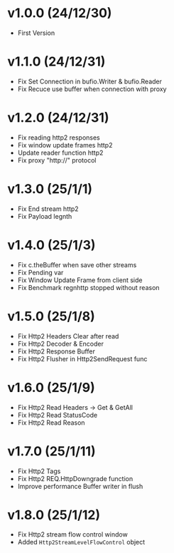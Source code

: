 # v1.0.0 (24/12/30)
- First Version

# v1.1.0 (24/12/31)
- Fix Set Connection in bufio.Writer & bufio.Reader
- Fix Recuce use buffer when connection with proxy

# v1.2.0 (24/12/31)
- Fix reading http2 responses
- Fix window update frames http2
- Update reader function http2
- Fix proxy "http://" protocol

# v1.3.0 (25/1/1)
- Fix End stream http2
- Fix Payload legnth

# v1.4.0 (25/1/3)
- Fix c.theBuffer when save other streams
- Fix Pending var
- Fix Window Update Frame from client side
- Fix Benchmark regnhttp stopped without reason

# v1.5.0 (25/1/8)
- Fix Http2 Headers Clear after read
- Fix Http2 Decoder & Encoder
- Fix Http2 Response Buffer
- Fix Http2 Flusher in Http2SendRequest func

# v1.6.0 (25/1/9)
- Fix Http2 Read Headers -> Get & GetAll
- Fix Http2 Read StatusCode
- Fix Http2 Read Reason

# v1.7.0 (25/1/11)
- Fix Http2 Tags
- Fix Http2 REQ.HttpDowngrade function
- Improve performance Buffer writer in flush

# v1.8.0 (25/1/12)
- Fix Http2 stream flow control window
- Added `Http2StreamLevelFlowControl` object